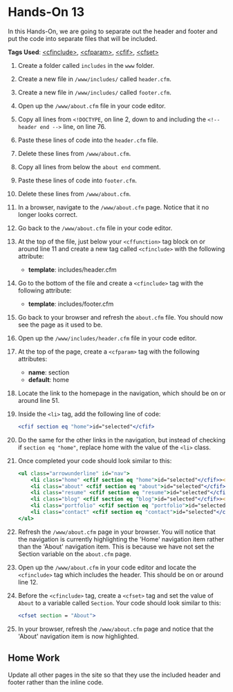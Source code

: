 # Hands-On 13

In this Hands-On, we are going to separate out the header and footer and put the code into separate files that will be included.

**Tags Used**: [\<cfinclude>](https://helpx.adobe.com/coldfusion/cfml-reference/coldfusion-tags/tags-i/cfinclude.html), [\<cfparam>](https://helpx.adobe.com/coldfusion/cfml-reference/coldfusion-tags/tags-p-q/cfparam.html), [\<cfif>](https://helpx.adobe.com/coldfusion/cfml-reference/coldfusion-tags/tags-i/cfif.html), [\<cfset>](https://helpx.adobe.com/coldfusion/cfml-reference/coldfusion-tags/tags-r-s/cfset.html)

1. Create a folder called `includes` in the `www` folder.
1. Create a new file in `/www/includes/` called `header.cfm`.
1. Create a new file in `/www/includes/` called `footer.cfm`.
1. Open up the `/www/about.cfm` file in your code editor.
1. Copy all lines from `<!DOCTYPE`, on line 2, down to and including the `<!--header end -->` line, on line 76.
1. Paste these lines of code into the `header.cfm` file.
1. Delete these lines from `/www/about.cfm`.
1. Copy all lines from below the `about end` comment.
1. Paste these lines of code into `footer.cfm`.
1. Delete these lines from `/www/about.cfm`.
1. In a browser, navigate to the `/www/about.cfm` page. Notice that it no longer looks correct.
1. Go back to the `/www/about.cfm` file in your code editor.
1. At the top of the file, just below your `<cffunction>` tag block on or around line 11 and create a new tag called `<cfinclude>` with the following attribute:
    *   **template**: includes/header.cfm
1. Go to the bottom of the file and create a `<cfinclude>` tag with the following attribute:
    *   **template**: includes/footer.cfm
1. Go back to your browser and refresh the `about.cfm` file. You should now see the page as it used to be.
1. Open up the `/www/includes/header.cfm` file in your code editor.
1. At the top of the page, create a `<cfparam>` tag with the following attributes:
    *   **name**: section
    *   **default**: home
1. Locate the link to the homepage in the navigation, which should be on or around line 51.
1. Inside the `<li>` tag, add the following line of code:

    ```cfml
    <cfif section eq "home">id="selected"</cfif>
    ```

1. Do the same for the other links in the navigation, but instead of checking if `section eq "home"`, replace home with the value of the `<li>` class.
1. Once completed your code should look similar to this:

    ```cfml
    <ul class="arrowunderline" id="nav">
        <li class="home" <cfif section eq "home">id="selected"</cfif>><a href="index.cfm">Home</a></li>
        <li class="about" <cfif section eq "about">id="selected"</cfif>><a href="about.cfm">About</a></li>
        <li class="resume" <cfif section eq "resume">id="selected"</cfif>><a href="resume.cfm">Resume</a></li>
        <li class="blog" <cfif section eq "blog">id="selected"</cfif>><a href="blog.cfm">Blog</a></li>
        <li class="portfolio" <cfif section eq "portfolio">id="selected"</cfif>><a href="portfolio.cfm">Portfolio</a></li>
        <li class="contact" <cfif section eq "contact">id="selected"</cfif>><a href="contact.cfm">Contact</a></li>
    </ul>
    ```

1. Refresh the `/www/about.cfm` page in your browser. You will notice that the navigation is currently highlighting the 'Home' navigation item rather than the 'About' navigation item. This is because we have not set the Section variable on the `about.cfm` page.
1. Open up the `/www/about.cfm` in your code editor and locate the `<cfinclude>` tag which includes the header. This should be on or around line 12.
1. Before the `<cfinclude>` tag, create a `<cfset>` tag and set the value of `About` to a variable called `Section`. Your code should look similar to this:

    ```cfml
    <cfset section = "About">
    ```

1. In your browser, refresh the `/www/about.cfm` page and notice that the 'About' navigation item is now highlighted.

Home Work
---------

Update all other pages in the site so that they use the included header and footer rather than the inline code.
